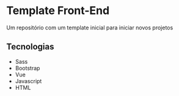 # Template Front-End

Um repositório com um template inicial para iniciar novos projetos

## Tecnologias
- Sass
- Bootstrap
- Vue
- Javascript
- HTML